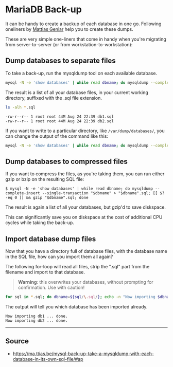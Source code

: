 # MariaDB Back-up

It can be handy to create a backup of each database in one go. Following 
oneliners by [Mattias Geniar](https://ma.ttias.be/) help you to create these
dumps.

These are very simple one-liners that come in handy when you're migrating from
server-to-server (or from workstation-to-workstation):

## Dump databases to separate files

To take a back-up, run the mysqldump tool on each available database.

```bash
mysql -N -e 'show databases' | while read dbname; do mysqldump --complete-insert --single-transaction "$dbname" > "$dbname".sql; done
```

The result is a list of all your database files, in your current working
directory, suffixed with the .sql file extension.

```bash
ls -alh *.sql
```

```
-rw-r--r-- 1 root root 44M Aug 24 22:39 db1.sql
-rw-r--r-- 1 root root 44M Aug 24 22:39 db2.sql
```

If you want to write to a particular directory, like `/var/dump/databases/`, you
can change the output of the command like this:

```bash
mysql -N -e 'show databases' | while read dbname; do mysqldump --complete-insert --single-transaction "$dbname" > /var/dump/databases/"$dbname".sql; done
```

## 	Dump databases to compressed files

If you want to compress the files, as you're taking them, you can run either
gzip or bzip on the resulting SQL file:

```
$ mysql -N -e 'show databases' | while read dbname; do mysqldump --complete-insert --single-transaction "$dbname" > "$dbname".sql; [[ $? -eq 0 ]] && gzip "$dbname".sql; done
```

The result is again a list of all your databases, but gzip'd to save diskspace.

This can significantly save you on diskspace at the cost of additional CPU
cycles while taking the back-up.

## Import database dump files

Now that you have a directory full of database files, with the database name in 
the SQL file, how can you import them all again?

The following for-loop will read all files, strip the ".sql" part from the
filename and import to that database.

> **Warning**: this overwrites your databases, without prompting for
> confirmation. Use with caution!

```bash
for sql in *.sql; do dbname=${sql/\.sql/}; echo -n "Now importing $dbname ... "; mysql $dbname < $sql; echo " done."; done
```

The output will tell you which database has been imported already.

```
Now importing db1 ... done.
Now importing db2 ... done.
```

---

## Source

* https://ma.ttias.be/mysql-back-up-take-a-mysqldump-with-each-database-in-its-own-sql-file/#ap
